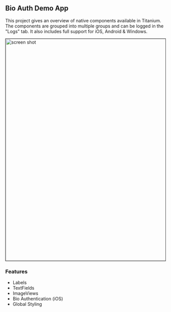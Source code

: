 ## Bio Auth Demo App

This project gives an overview of native components available in Titanium. 
The components are grouped into multiple groups and can be logged in the "Logs" tab. 
It also includes full support for iOS, Android & Windows.

<img width="700" src="https://github.com/djmason9/Appcelerator-BioAuth/blob/BaseApplicationLogin/screenshots/dblscreenshot1.png?raw=true" alt="screen shot"  border="1">



### Features
- Labels
- TextFields
- ImageViews
- Bio Authentication (iOS)
- Global Styling
